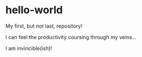 hello-world
===========

My first, but not last, repository!

I can feel the productivity coursing through my veins...

I am invincible(ish)!
